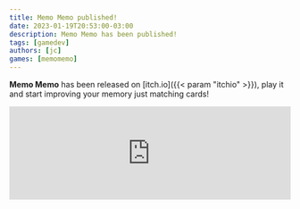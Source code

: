 ```yaml
---
title: Memo Memo published!
date: 2023-01-19T20:53:00-03:00
description: Memo Memo has been published!
tags: [gamedev]
authors: [jc]
games: [memomemo]
---
```


**Memo Memo** has been released on [itch.io]({{< param "itchio" >}}), play it and start improving your memory just matching cards!

<iframe src="https://itch.io/embed/1884355?linkback=true&amp;bg_color=16171a&amp;fg_color=fafdff&amp;link_color=ff2674&amp;border_color=222" width="100%" height="167" frameborder="0"><a href="https://juancolacelli.itch.io/memomemo">Memo Memo by Juan Colacelli</a></iframe>
